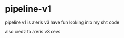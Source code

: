 # pipeline-v1
pipeline v1 is ateris v3 have fun looking into my shit code


also credz to ateris v3 devs
